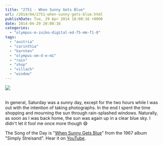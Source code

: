 ```yaml
---
title: "2751 - When Sunny Gets Blue"
url: /2014/04/2751-when-sunny-gets-blue.html
publishDate: Tue, 29 Apr 2014 18:00:16 +0000
date: 2014-04-29 20:00:16
categories: 
  - "olympus-m-zuiko-digital-ed-75-mm-f1-8"
tags: 
  - "austria"
  - "carinthia"
  - "karnten"
  - "olympus-om-d-e-m1"
  - "rain"
  - "shop"
  - "villach"
  - "window"
---
```

<div class="container">
<div class="center"><a target="_blank" href="https://d25zfm9zpd7gm5.cloudfront.net/1200x1200/2014/20140426_141914_lr.jpg"><img src="https://d25zfm9zpd7gm5.cloudfront.net/0600x0600/2014/20140426_141914_lr.jpg" /></a></div>
</div>
<br />

In general, Saturday was a sunny day, except for the two hours while I was out with the intention of taking photographs. In the end I spent the time shopping and mourning the sun through rain-splashed windows. Naturally, as soon as I was back home, the sun was again up in a clear blue sky. I didn't let it fool me once more though 😄

The Song of the Day is "<a href="http://www.lyricsmode.com/lyrics/b/barbra_streisand/when_sunny_gets_blue.html" target="_blank">When Sunny Gets Blue</a>" from the 1967 album "Simply Streisand". Hear it on <a href="https://www.youtube.com/watch?v=iTM8HZsw_Zo" target="_blank">YouTube</a>.
